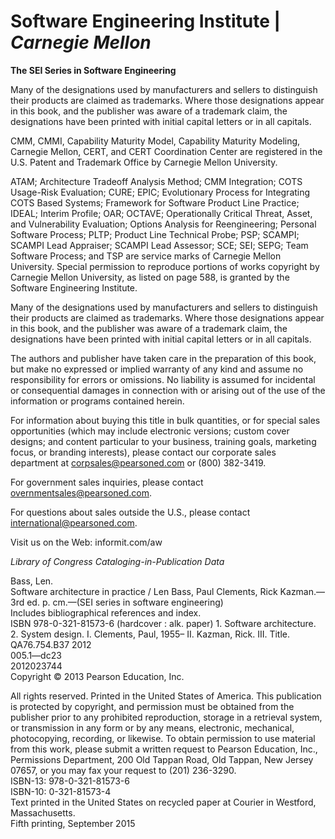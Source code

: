 **Software Engineering Institute** | *Carnegie Mellon*
===

**The SEI Series in Software Engineering**

Many of the designations used by manufacturers and sellers to distinguish their products are claimed as trademarks. Where those designations appear in this book, and the publisher was aware of a trademark claim, the designations have been printed with initial capital letters or in all capitals.

CMM, CMMI, Capability Maturity Model, Capability Maturity Modeling, Carnegie Mellon, CERT, and CERT Coordination Center are registered in the U.S. Patent and Trademark Office by Carnegie Mellon University.

ATAM; Architecture Tradeoff Analysis Method; CMM Integration; COTS Usage-Risk Evaluation; CURE; EPIC; Evolutionary Process for Integrating COTS Based Systems; Framework for Software Product Line Practice; IDEAL; Interim Profile; OAR; OCTAVE; Operationally Critical Threat, Asset, and Vulnerability Evaluation; Options Analysis for Reengineering; Personal Software Process; PLTP; Product Line Technical Probe; PSP; SCAMPI; SCAMPI Lead Appraiser; SCAMPI Lead Assessor; SCE; SEI; SEPG; Team Software Process; and TSP are service marks of Carnegie Mellon University. Special permission to reproduce portions of works copyright by Carnegie Mellon University, as listed
on page 588, is granted by the Software Engineering Institute.

Many of the designations used by manufacturers and sellers to distinguish their products are claimed as trademarks. Where those designations appear in this book, and the publisher was aware of a trademark claim, the designations have been printed with initial capital letters or in all capitals.

The authors and publisher have taken care in the preparation of this book, but make no expressed or implied warranty of any kind and assume no responsibility for errors or omissions. No liability is assumed for incidental or consequential damages in connection with or arising out of the use of the information or programs contained herein.

For information about buying this title in bulk quantities, or for special sales opportunities (which may include electronic versions; custom cover designs; and content particular to your business, training goals, marketing focus, or branding interests), please contact our corporate sales department at corpsales@pearsoned.com or (800) 382-3419.

For government sales inquiries, please contact overnmentsales@pearsoned.com.

For questions about sales outside the U.S., please contact international@pearsoned.com.

Visit us on the Web: informit.com/aw

*Library of Congress Cataloging-in-Publication Data*

Bass, Len.  
Software architecture in practice / Len Bass, Paul Clements, Rick Kazman.—3rd ed. p. cm.—(SEI series in software engineering)  
Includes bibliographical references and index.  
ISBN 978-0-321-81573-6 (hardcover : alk. paper) 1. Software architecture. 2. System
design. I. Clements, Paul, 1955– II. Kazman, Rick. III. Title.
QA76.754.B37 2012  
005.1—dc23  
2012023744  
Copyright © 2013 Pearson Education, Inc.

All rights reserved. Printed in the United States of America. This publication is protected by copyright, and permission must be obtained from the publisher prior to any prohibited reproduction, storage in a retrieval system, or transmission in any form or by any means, electronic, mechanical, photocopying, recording, or likewise. To obtain permission to use material from this work, please submit a written request to Pearson Education, Inc., Permissions Department, 200 Old Tappan Road, Old Tappan, New Jersey 07657, or you may fax your request to (201) 236-3290.  
ISBN-13: 978-0-321-81573-6  
ISBN-10: 0-321-81573-4  
Text printed in the United States on recycled paper at Courier in Westford, Massachusetts.  
Fifth printing, September 2015